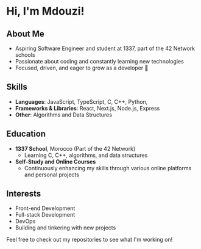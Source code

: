 # Hi, I'm Mdouzi!

## About Me
- Aspiring Software Engineer and student at 1337, part of the 42 Network schools
- Passionate about coding and constantly learning new technologies
- Focused, driven, and eager to grow as a developer 🦾

## Skills
- **Languages**: JavaScript, TypeScript, C, C++, Python, 
- **Frameworks & Libraries**: React, Next.js, Node.js, Express
- **Other**: Algorithms and Data Structures

## Education
- **1337 School**, Morocco (Part of the 42 Network)
  - Learning C, C++, algorithms, and data structures
- **Self-Study and Online Courses**
  - Continuously enhancing my skills through various online platforms and personal projects

## Interests
- Front-end Development
- Full-stack Development
- DevOps
- Building and tinkering with new projects
  
Feel free to check out my repositories to see what I'm working on!

